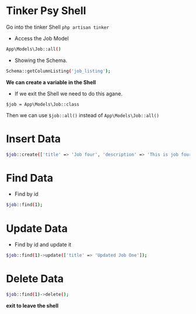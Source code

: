 # Tinker Psy Shell

Go into the tinker Shell `php artisan tinker`

-   Access the Job Model

```bash
App\Models\Job::all()
```

-   Showing the Schema.

```bash
Schema::getColumnListing('job_listing');
```

**We can create a variable in the Shell**

-   If we exit the Shell we need to do this agane.

`$job = App\Models\Job::class`

Then we can use `$job::all()` instead of `App\Models\Job::all()`

# Insert Data

```bash
$job::create(['title' => 'Job four', 'description' => 'This is job four'])
```

# Find Data

-   Find by id

```bash
$job::find(1);
```

# Update Data

-   Find by id and update it

```bash
$job::find(1)->update(['title' => 'Updated Job One']);
```

# Delete Data

```bash
$job::find(1)->delete();
```

**exit to leave the shell**
